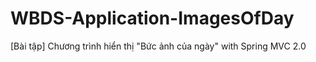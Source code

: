 # WBDS-Application-ImagesOfDay
[Bài tập] Chương trình hiển thị "Bức ảnh của ngày" with Spring MVC 2.0
